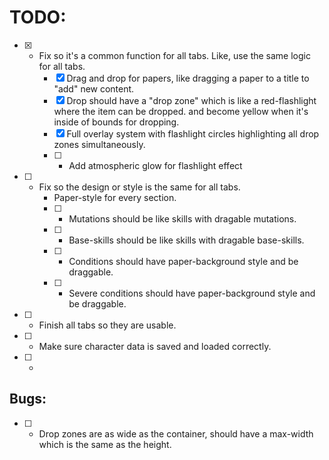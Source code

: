 # TODO:
* [x] - Fix so it's a common function for all tabs. Like, use the same logic for all tabs.
    * [x] Drag and drop for papers, like dragging a paper to a title to "add" new content.
    * [x] Drop should have a "drop zone" which is like a red-flashlight where the item can be dropped. and become yellow when it's inside of bounds for dropping.
    * [x] Full overlay system with flashlight circles highlighting all drop zones simultaneously.
    * [ ] - Add atmospheric glow for flashlight effect
* [ ] - Fix so the design or style is the same for all tabs.
    * Paper-style for every section.
    * [ ] - Mutations should be like skills with dragable mutations.
    * [ ] - Base-skills should be like skills with dragable base-skills.
    * [ ] - Conditions should have paper-background style and be draggable.
    * [ ] - Severe conditions should have paper-background style and be draggable.


* [ ] - Finish all tabs so they are usable.
* [ ] - Make sure character data is saved and loaded correctly.
* [ ] - 





## Bugs:
* [ ] - Drop zones are as wide as the container, should have a max-width which is the same as the height.
